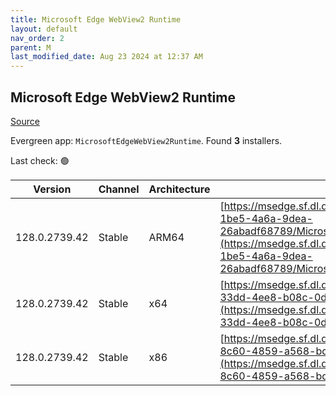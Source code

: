```yaml
---
title: Microsoft Edge WebView2 Runtime
layout: default
nav_order: 2
parent: M
last_modified_date: Aug 23 2024 at 12:37 AM
---
```


## Microsoft Edge WebView2 Runtime

[Source](https://developer.microsoft.com/en-us/microsoft-edge/webview2/)

Evergreen app: `MicrosoftEdgeWebView2Runtime`. Found **3** installers.

Last check: 🟢

| Version       | Channel | Architecture | URI                                                                                                                                                                                                                                                                                                                            |
| ------------- | ------- | ------------ | ------------------------------------------------------------------------------------------------------------------------------------------------------------------------------------------------------------------------------------------------------------------------------------------------------------------------------ |
| 128.0.2739.42 | Stable  | ARM64        | [https://msedge.sf.dl.delivery.mp.microsoft.com/filestreamingservice/files/d5235496-1be5-4a6a-9dea-26abadf68789/MicrosoftEdgeWebView2RuntimeInstallerARM64.exe](https://msedge.sf.dl.delivery.mp.microsoft.com/filestreamingservice/files/d5235496-1be5-4a6a-9dea-26abadf68789/MicrosoftEdgeWebView2RuntimeInstallerARM64.exe) |
| 128.0.2739.42 | Stable  | x64          | [https://msedge.sf.dl.delivery.mp.microsoft.com/filestreamingservice/files/33afdac1-33dd-4ee8-b08c-0d33be4dddb4/MicrosoftEdgeWebView2RuntimeInstallerX64.exe](https://msedge.sf.dl.delivery.mp.microsoft.com/filestreamingservice/files/33afdac1-33dd-4ee8-b08c-0d33be4dddb4/MicrosoftEdgeWebView2RuntimeInstallerX64.exe)     |
| 128.0.2739.42 | Stable  | x86          | [https://msedge.sf.dl.delivery.mp.microsoft.com/filestreamingservice/files/e588595b-8c60-4859-a568-bd21f8d4c3c0/MicrosoftEdgeWebView2RuntimeInstallerX86.exe](https://msedge.sf.dl.delivery.mp.microsoft.com/filestreamingservice/files/e588595b-8c60-4859-a568-bd21f8d4c3c0/MicrosoftEdgeWebView2RuntimeInstallerX86.exe)     |
